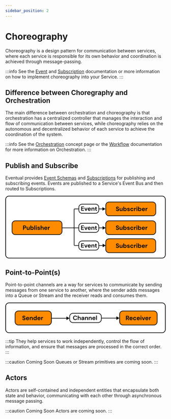```yaml
---
sidebar_position: 2
---
```


# Choreography

Choreography is a design pattern for communication between services, where each service is responsible for its own behavior and coordination is achieved through message-passing.

:::info
See the [Event](../reference/messaging/event.md) and [Subscription](../reference/messaging/subscription.md) documentation or more information on how to implement choreography into your Service.
:::

## Difference between Choregraphy and Orchestration

The main difference between orchestration and choreography is that orchestration has a centralized controller that manages the interaction and flow of communication between services, while choreography relies on the autonomous and decentralized behavior of each service to achieve the coordination of the system.

:::info
See the [Orchestration](./orchestration.md) concept page or the [Workflow](../reference/orchestration/workflow.md) documentation for more information on Orchestration.
:::

## Publish and Subscribe

Eventual provides [Event Schemas](../reference/messaging/event.md) and [Subscriptions](../reference/messaging/subscription.md) for publishing and subscribing events. Events are published to a Service's Event Bus and then routed to Subscriptions.

![](../../assets/pub-sub.png)

## Point-to-Point(s)

Point-to-point channels are a way for services to communicate by sending messages from one service to another, where the sender adds messages into a Queue or Stream and the receiver reads and consumes them.

![](../../assets/point-to-point.png)

:::tip
They help services to work independently, control the flow of information, and ensure that messages are processed in the correct order.
:::

:::caution Coming Soon
Queues or Stream primitives are coming soon.
:::

## Actors

Actors are self-contained and independent entities that encapsulate both state and behavior, communicating with each other through asynchronous message passing.

:::caution Coming Soon
Actors are coming soon.
:::
